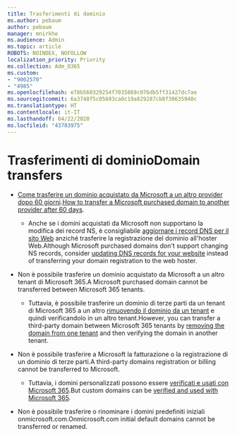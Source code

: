 ```yaml
---
title: Trasferimenti di dominio
ms.author: pebaum
author: pebaum
manager: mnirkhe
ms.audience: Admin
ms.topic: article
ROBOTS: NOINDEX, NOFOLLOW
localization_priority: Priority
ms.collection: Adm_O365
ms.custom:
- "9002570"
- "4985"
ms.openlocfilehash: e78b560329254f7035869c076db5ff31427dc7ae
ms.sourcegitcommit: 6a3748f5c05693ca0c19a829287cb8f30635940c
ms.translationtype: HT
ms.contentlocale: it-IT
ms.lasthandoff: 04/22/2020
ms.locfileid: "43783975"
---
```

# <a name="domain-transfers"></a><span data-ttu-id="6b222-102">Trasferimenti di dominio</span><span class="sxs-lookup"><span data-stu-id="6b222-102">Domain transfers</span></span>

- <span data-ttu-id="6b222-103">[Come trasferire un dominio acquistato da Microsoft a un altro provider dopo 60 giorni](https://docs.microsoft.com/microsoft-365/admin/setup/domains-faq?view=o365-worldwide#can-i-transfer-a-domain-i-purchased-from-microsoft-to-another-provider).</span><span class="sxs-lookup"><span data-stu-id="6b222-103">[How to transfer a Microsoft purchased domain to another provider after 60 days](https://docs.microsoft.com/microsoft-365/admin/setup/domains-faq?view=o365-worldwide#can-i-transfer-a-domain-i-purchased-from-microsoft-to-another-provider).</span></span>

    - <span data-ttu-id="6b222-104">Anche se i domini acquistati da Microsoft non supportano la modifica dei record NS, è consigliabile [aggiornare i record DNS per il sito Web](https://docs.microsoft.com/microsoft-365/admin/dns/update-dns-records-to-retain-current-hosting-provider?view=o365-worldwide) anziché trasferire la registrazione del dominio all'hoster Web.</span><span class="sxs-lookup"><span data-stu-id="6b222-104">Although Microsoft purchased domains don't support changing NS records, consider [updating DNS records for your website](https://docs.microsoft.com/microsoft-365/admin/dns/update-dns-records-to-retain-current-hosting-provider?view=o365-worldwide) instead of transferring your domain registration to the web hoster.</span></span>

- <span data-ttu-id="6b222-105">Non è possibile trasferire un dominio acquistato da Microsoft a un altro tenant di Microsoft 365.</span><span class="sxs-lookup"><span data-stu-id="6b222-105">A Microsoft purchased domain cannot be transferred between Microsoft 365 tenants.</span></span> 

    - <span data-ttu-id="6b222-106">Tuttavia, è possibile trasferire un dominio di terze parti da un tenant di Microsoft 365 a un altro [rimuovendo il dominio da un tenant](https://docs.microsoft.com/microsoft-365/admin/get-help-with-domains/remove-a-domain?view=o365-worldwide) e quindi verificandolo in un altro tenant.</span><span class="sxs-lookup"><span data-stu-id="6b222-106">However, you can transfer a third-party domain between Microsoft 365 tenants by [removing the domain from one tenant](https://docs.microsoft.com/microsoft-365/admin/get-help-with-domains/remove-a-domain?view=o365-worldwide) and then verifying the domain in another tenant.</span></span>

- <span data-ttu-id="6b222-107">Non è possibile trasferire a Microsoft la fatturazione o la registrazione di un dominio di terze parti.</span><span class="sxs-lookup"><span data-stu-id="6b222-107">A third-party domains registration or billing cannot be transferred to Microsoft.</span></span>

    - <span data-ttu-id="6b222-108">Tuttavia, i domini personalizzati possono essere [verificati e usati con Microsoft 365](https://docs.microsoft.com/microsoft-365/admin/setup/add-domain?view=o365-worldwide).</span><span class="sxs-lookup"><span data-stu-id="6b222-108">But custom domains can be  [verified and used with Microsoft 365](https://docs.microsoft.com/microsoft-365/admin/setup/add-domain?view=o365-worldwide).</span></span>

- <span data-ttu-id="6b222-109">Non è possibile trasferire o rinominare i domini predefiniti iniziali onmicrosoft.com.</span><span class="sxs-lookup"><span data-stu-id="6b222-109">Onmicrosoft.com initial default domains cannot be transferred or renamed.</span></span>
